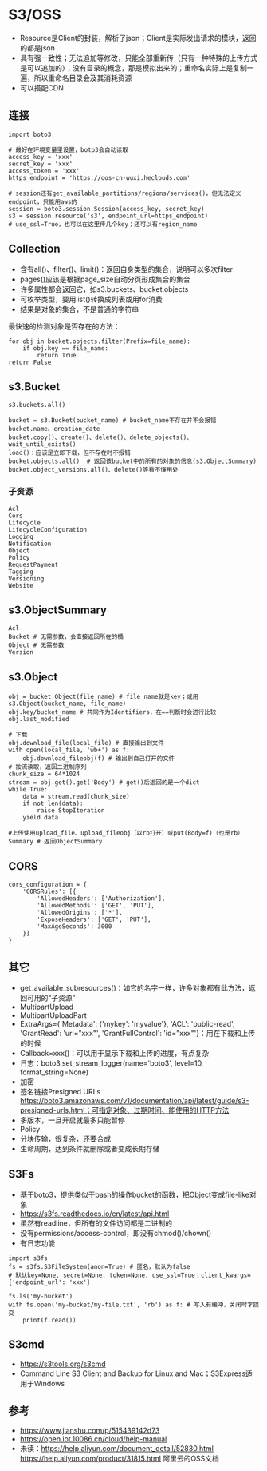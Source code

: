 # S3/OSS

* Resource是Client的封装，解析了json；Client是实际发出请求的模块，返回的都是json
* 具有强一致性；无法追加等修改，只能全部重新传（只有一种特殊的上传方式是可以追加的）；没有目录的概念，那是模拟出来的；重命名实际上是复制一遍，所以重命名目录会及其消耗资源
* 可以搭配CDN

## 连接

```
import boto3

# 最好在环境变量里设置，boto3会自动读取
access_key = 'xxx'
secret_key = 'xxx'
access_token = 'xxx'
https_endpoint = 'https://oos-cn-wuxi.heclouds.com'

# session还有get_available_partitions/regions/services()，但无法定义endpoint，只能用aws的
session = boto3.session.Session(access_key, secret_key)
s3 = session.resource('s3', endpoint_url=https_endpoint)
# use_ssl=True，也可以在这里传几个key；还可以有region_name
```

## Collection

* 含有all()、filter()、limit()：返回自身类型的集合，说明可以多次filter
* pages()应该是根据page_size自动分页形成集合的集合
* 许多属性都会返回它，如s3.buckets、bucket.objects
* 可枚举类型，要用list()转换成列表或用for消费
* 结果是对象的集合，不是普通的字符串

最快速的检测对象是否存在的方法：

```
for obj in bucket.objects.filter(Prefix=file_name):
    if obj.key == file_name:
        return True
return False
```

## s3.Bucket

```
s3.buckets.all()

bucket = s3.Bucket(bucket_name) # bucket_name不存在并不会报错
bucket.name、creation_date
bucket.copy()、create()、delete()、delete_objects()、wait_until_exists()
load()：应该是立即下载，但不存在时不报错
bucket.objects.all()  # 返回该bucket中的所有的对象的信息(s3.ObjectSummary)
bucket.object_versions.all()、delete()等看不懂用处
```

### 子资源

```
Acl
Cors
Lifecycle
LifecycleConfiguration
Logging
Notification
Object
Policy
RequestPayment
Tagging
Versioning
Website
```

## s3.ObjectSummary

```
Acl
Bucket # 无需参数，会直接返回所在的桶
Object # 无需参数
Version
```

## s3.Object

```
obj = bucket.Object(file_name) # file_name就是key；或用s3.Object(bucket_name, file_name)
obj.key/bucket_name # 共同作为Identifiers，在==判断时会进行比较
obj.last_modified

# 下载
obj.download_file(local_file) # 直接输出到文件
with open(local_file, 'wb+') as f:
    obj.download_fileobj(f) # 输出到自己打开的文件
# 按流读取，返回二进制序列
chunk_size = 64*1024
stream = obj.get().get('Body') # get()后返回的是一个dict
while True:
    data = stream.read(chunk_size)
    if not len(data):
        raise StopIteration
    yield data

#上传使用upload_file、upload_fileobj（以rb打开）或put(Body=f)（也是rb）
Summary # 返回ObjectSummary
```

## CORS

```
cors_configuration = {
    'CORSRules': [{
        'AllowedHeaders': ['Authorization'],
        'AllowedMethods': ['GET', 'PUT'],
        'AllowedOrigins': ['*'],
        'ExposeHeaders': ['GET', 'PUT'],
        'MaxAgeSeconds': 3000
    }]
}
```

## 其它

* get_available_subresources()：如它的名字一样，许多对象都有此方法，返回可用的“子资源”
* MultipartUpload
* MultipartUploadPart
* ExtraArgs={'Metadata': {'mykey': 'myvalue'}, 'ACL': 'public-read', 'GrantRead': 'uri="xxx"', 'GrantFullControl': 'id="xxx"'}：用在下载和上传的时候
* Callback=xxx()：可以用于显示下载和上传的进度，有点复杂
* 日志：boto3.set_stream_logger(name='boto3', level=10, format_string=None)
* 加密
* 签名链接Presigned URLs：https://boto3.amazonaws.com/v1/documentation/api/latest/guide/s3-presigned-urls.html；可指定对象、过期时间、能使用的HTTP方法
* 多版本，一旦开启就最多只能暂停
* Policy
* 分块传输，很复杂，还要合成
* 生命周期，达到条件就删除或者变成长期存储

## S3Fs

* 基于boto3，提供类似于bash的操作bucket的函数，把Object变成file-like对象
* https://s3fs.readthedocs.io/en/latest/api.html
* 虽然有readline，但所有的文件访问都是二进制的
* 没有permissions/access-control，即没有chmod()/chown()
* 有日志功能

```
import s3fs
fs = s3fs.S3FileSystem(anon=True) # 匿名，默认为false
# 默认key=None, secret=None, token=None, use_ssl=True；client_kwargs={'endpoint_url': 'xxx'}

fs.ls('my-bucket')
with fs.open('my-bucket/my-file.txt', 'rb') as f: # 写入有缓冲，关闭时才提交
    print(f.read())
```

## S3cmd

* https://s3tools.org/s3cmd
* Command Line S3 Client and Backup for Linux and Mac；S3Express适用于Windows

## 参考

* https://www.jianshu.com/p/515439142d73
* https://open.iot.10086.cn/cloud/help-manual
* 未读：https://help.aliyun.com/document_detail/52830.html https://help.aliyun.com/product/31815.html 阿里云的OSS文档
